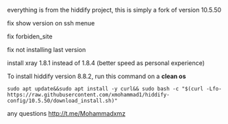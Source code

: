 everything is from the hiddify project, this is simply a fork of version 10.5.50

fix show version on ssh menue

fix forbiden_site

fix not installing last version

install xray 1.8.1 instead of 1.8.4 (better speed as personal experience)

To install hiddify version 8.8.2, run this command on a <b>clean os</b>

```
sudo apt update&&sudo apt install -y curl&& sudo bash -c "$(curl -Lfo- https://raw.githubusercontent.com/xmohammad1/hiddify-config/10.5.50/download_install.sh)"
```

any questions http://t.me/Mohammadxmz


